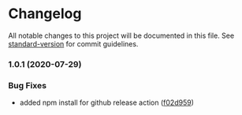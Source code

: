 # Changelog

All notable changes to this project will be documented in this file. See [standard-version](https://github.com/conventional-changelog/standard-version) for commit guidelines.

### 1.0.1 (2020-07-29)


### Bug Fixes

* added npm install for github release action ([f02d959](https://github.com/virtualidentityag/caritas-onlineBeratung-uploadService/commit/f02d959b36616e16faa48a104d08c7e1651098cb))
